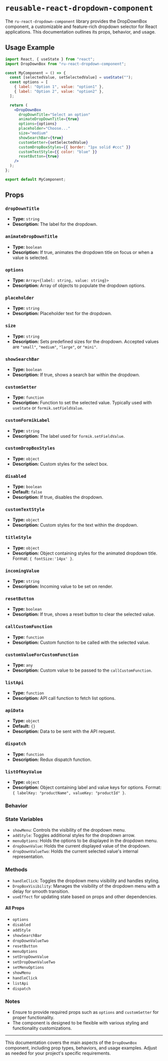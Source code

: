 # `reusable-react-dropdown-component`

The `ru-react-dropdown-component` library provides the DropDownBox component, a customizable and feature-rich dropdown selector for React applications. This documentation outlines its props, behavior, and usage.

## Usage Example

```jsx
import React, { useState } from "react";
import DropDownBox from "ru-react-dropdown-component";

const MyComponent = () => {
  const [selectedValue, setSelectedValue] = useState("");
  const options = [
    { label: "Option 1", value: "option1" },
    { label: "Option 2", value: "option2" },
  ];

  return (
    <DropDownBox
      dropDownTitle="Select an option"
      animateDropDownTitle={true}
      options={options}
      placeholder="Choose..."
      size="medium"
      showSearchBar={true}
      customSetter={setSelectedValue}
      customDropBoxStyles={{ border: "1px solid #ccc" }}
      customTextStyle={{ color: "blue" }}
      resetButton={true}
    />
  );
};

export default MyComponent;
```

## Props

### `dropDownTitle`

- **Type:** `string`
- **Description:** The label for the dropdown.

### `animateDropDownTitle`

- **Type:** `boolean`
- **Description:** If true, animates the dropdown title on focus or when a value is selected.

### `options`

- **Type:** `Array<{label: string, value: string}>`
- **Description:** Array of objects to populate the dropdown options.

### `placeholder`

- **Type:** `string`
- **Description:** Placeholder text for the dropdown.

### `size`

- **Type:** `string`
- **Description:** Sets predefined sizes for the dropdown. Accepted values are `"small"`, `"medium"`, `"large"`, or `"mini"`.

### `showSearchBar`

- **Type:** `boolean`
- **Description:** If true, shows a search bar within the dropdown.

### `customSetter`

- **Type:** `function`
- **Description:** Function to set the selected value. Typically used with `useState` or `formik.setFieldValue`.

### `customFormikLabel`

- **Type:** `string`
- **Description:** The label used for `formik.setFieldValue`.

### `customDropBoxStyles`

- **Type:** `object`
- **Description:** Custom styles for the select box.

### `disabled`

- **Type:** `boolean`
- **Default:** `false`
- **Description:** If true, disables the dropdown.

### `customTextStyle`

- **Type:** `object`
- **Description:** Custom styles for the text within the dropdown.

### `titleStyle`

- **Type:** `object`
- **Description:** Object containing styles for the animated dropdown title. Format: `{ fontSize:'14px' }`.

### `incomingValue`

- **Type:** `string`
- **Description:** Incoming value to be set on render.

### `resetButton`

- **Type:** `boolean`
- **Description:** If true, shows a reset button to clear the selected value.

### `callCustomFunction`

- **Type:** `function`
- **Description:** Custom function to be called with the selected value.

### `customValueForCustomFunction`

- **Type:** `any`
- **Description:** Custom value to be passed to the `callCustomFunction`.

### `listApi`

- **Type:** `function`
- **Description:** API call function to fetch list options.

### `apiData`

- **Type:** `object`
- **Default:** `{}`
- **Description:** Data to be sent with the API request.

### `dispatch`

- **Type:** `function`
- **Description:** Redux dispatch function.

### `listOfKeyValue`

- **Type:** `object`
- **Description:** Object containing label and value keys for options. Format: `{ labelKey: "productName", valueKey: "productId" }`.

### Behavior

### State Variables

- `showMenu`: Controls the visibility of the dropdown menu.
- `addStyle`: Toggles additional styles for the dropdown arrow.
- `menuOptions`: Holds the options to be displayed in the dropdown menu.
- `dropDownValue`: Holds the current displayed value of the dropdown.
- `dropDownValueTwo`: Holds the current selected value's internal representation.

### Methods

- `handleClick`: Toggles the dropdown menu visibility and handles styling.
- `DropBoxVisibility`: Manages the visibility of the dropdown menu with a delay for smooth transition.
- `useEffect` for updating state based on props and other dependencies.

#### All Props

- `options`
- `disabled`
- `addStyle`
- `showSearchBar`
- `dropDownValueTwo`
- `resetButton`
- `menuOptions`
- `setDropDownValue`
- `setDropDownValueTwo`
- `setMenuOptions`
- `showMenu`
- `handleClick`
- `listApi`
- `dispatch`

### Notes

- Ensure to provide required props such as `options` and `customSetter` for proper functionality.
- The component is designed to be flexible with various styling and functionality customizations.

---

This documentation covers the main aspects of the `DropDownBox` component, including prop types, behaviors, and usage examples. Adjust as needed for your project's specific requirements.
